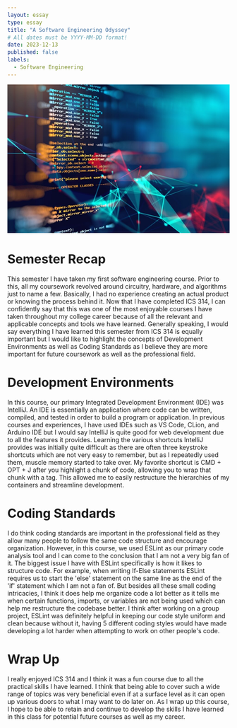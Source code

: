 ```yaml
---
layout: essay
type: essay
title: "A Software Engineering Odyssey"
# All dates must be YYYY-MM-DD format!
date: 2023-12-13
published: false
labels:
  - Software Engineering
---
```

<p align="center">
<img class="img-fluid" src="../img/swe.jpg">
</p>

# Semester Recap
This semester I have taken my first software engineering course. Prior to this, all my coursework revolved around circuitry, hardware, and algorithms just to name a few. Basically, I had no experience creating an actual product or knowing the process behind it. Now that I have completed ICS 314, I can confidently say that this was one of the most enjoyable courses I have taken throughout my college career because of all the relevant and applicable concepts and tools we have learned. Generally speaking, I would say everything I have learned this semester from ICS 314 is equally important but I would like to highlight the concepts of Development Environments as well as Coding Standards as I believe they are more important for future coursework as well as the professional field. 

# Development Environments
In this course, our primary Integrated Development Environment (IDE) was IntelliJ. An IDE is essentially an application where code can be written, compiled, and tested in order to build a program or application. In previous courses and experiences, I have used IDEs such as VS Code, CLion, and Arduino IDE but I would say IntelliJ is quite good for web development due to all the features it provides. Learning the various shortcuts IntelliJ provides was initially quite difficult as there are often three keystroke shortcuts which are not very easy to remember, but as I repeatedly used them, muscle memory started to take over. My favorite shortcut is CMD + OPT + J after you highlight a chunk of code, allowing you to wrap that chunk with a tag. This allowed me to easily restructure the hierarchies of my containers and streamline development. 

# Coding Standards
I do think coding standards are important in the professional field as they allow many people to follow the same code structure and encourage organization. However, in this course, we used ESLint as our primary code analysis tool and I can come to the conclusion that I am not a very big fan of it. The biggest issue I have with ESLint specifically is how it likes to structure code. For example, when writing If-Else statements ESLint requires us to start the 'else' statement on the same line as the end of the 'if' statement which I am not a fan of. But besides all these small coding intricacies, I think it does help me organize code a lot better as it tells me when certain functions, imports, or variables are not being used which can help me restructure the codebase better. I think after working on a group project, ESLint was definitely helpful in keeping our code style uniform and clean because without it, having 5 different coding styles would have made developing a lot harder when attempting to work on other people's code. 

# Wrap Up
I really enjoyed ICS 314 and I think it was a fun course due to all the practical skills I have learned. I think that being able to cover such a wide range of topics was very beneficial even if at a surface level as it can open up various doors to what I may want to do later on. As I wrap up this course, I hope to be able to retain and continue to develop the skills I have learned in this class for potential future courses as well as my career. 
